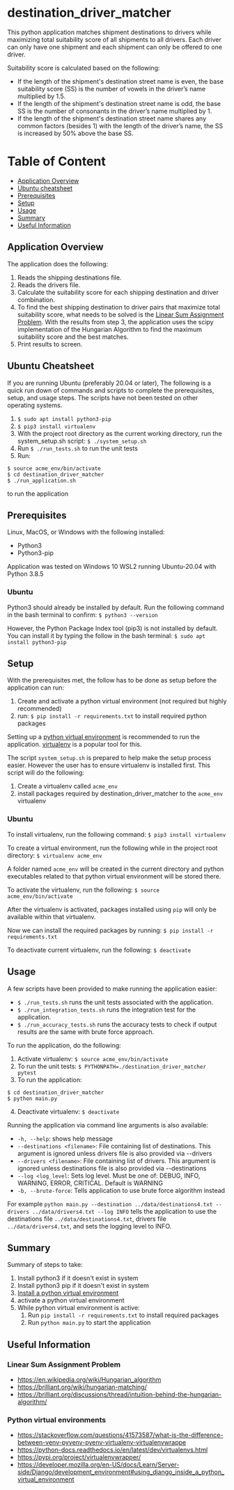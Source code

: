 # destination_driver_matcher
This python application matches shipment destinations to drivers while maximizing total suitability score of all shipments to all drivers. Each driver can only have one shipment and each shipment can only be offered to one driver.

Suitability score is calculated based on the following:
- If the length of the shipment's destination street name is even, the base suitability score (SS) is the number of vowels in the driver’s name multiplied by 1.5.
- If the length of the shipment's destination street name is odd, the base SS is the number of consonants in the driver’s name multiplied by 1.
- If the length of the shipment's destination street name shares any common factors (besides 1) with the length of the driver’s name, the SS is increased by 50% above the base SS.

# Table of Content
- [Application Overview](#application-overview)
- [Ubuntu cheatsheet](#ubuntu-cheatsheet)
- [Prerequisites](#prerequisites)
- [Setup](#setup)
- [Usage](#usage)
- [Summary](#summary)
- [Useful Information](#useful-information)

## Application Overview
The application does the following:
1. Reads the shipping destinations file.
2. Reads the drivers file.
3. Calculate the suitability score for each shipping destination and driver combination.
4. To find the best shipping destination to driver pairs that maximize total suitability score, what needs to be solved is the [Linear Sum Assignment Problem](#linear-sum-assignment-problem). With the results from step 3, the application uses the scipy implementation of the Hungarian Algorithm to find the maximum suitability score and the best matches.
5. Print results to screen.

## Ubuntu Cheatsheet
If you are running Ubuntu (preferably 20.04 or later), The following is a quick run down of commands and scripts to complete the prerequisites, setup, and usage steps. The scripts have not been tested on other operating systems.
1. `$ sudo apt install python3-pip`
2. `$ pip3 install virtualenv`
3. With the project root directory as the current working directory, run the system_setup.sh script: `$ ./system_setup.sh`
4. Run `$ ./run_tests.sh` to run the unit tests
5. Run:
```
$ source acme_env/bin/activate
$ cd destination_driver_matcher
$ ./run_application.sh
```
to run the application

## Prerequisites
Linux, MacOS, or Windows with the following installed:
- Python3
- Python3-pip

Application was tested on Windows 10 WSL2 running Ubuntu-20.04 with Python 3.8.5

### Ubuntu
Python3 should already be installed by default. Run the following command in the bash terminal to confirm:
`$ python3 --version`

However, the Python Package Index tool (pip3) is not installed by default. You can install it by typing the follow in the bash terminal:
`$ sudo apt install python3-pip`

## Setup
With the prerequisites met, the follow has to be done as setup before the application can run:
1. Create and activate a python virtual environment (not required but highly recommended)
2. run: `$ pip install -r requirements.txt` to install required python packages

Setting up a [python virtual environment](#python-virtual-environments) is recommended to run the application. [virtualenv](https://pypi.org/project/virtualenv/) is a popular tool for this.

The script `system_setup.sh` is prepared to help make the setup process easier. However the user has to ensure virtualenv is installed first. This script will do the following:
1. Create a virtualenv called `acme_env`
2. install packages required by destination_driver_matcher to the `acme_env` virtualenv

### Ubuntu
To install virtualenv, run the following command:
`$ pip3 install virtualenv`

To create a virtual environment, run the following while in the project root directory:
`$ virtualenv acme_env`

A folder named `acme_env` will be created in the current directory and python executables related to that python virtual environment will be stored there.

To activate the virtualenv, run the following:
`$ source acme_env/bin/activate`

After the virtualenv is activated, packages installed using `pip` will only be available within that virtualenv.

Now we can install the required packages by running:
`$ pip install -r requirements.txt`

To deactivate current virtualenv, run the following:
`$ deactivate`

## Usage
A few scripts have been provided to make running the application easier:
- `$ ./run_tests.sh` runs the unit tests associated with the application.
- `$ ./run_integration_tests.sh` runs the integration test for the application.
- `$ ./run_accuracy_tests.sh` runs the accuracy tests to check if output results are the same with brute force approach.

To run the application, do the following:
1. Activate virtualenv: `$ source acme_env/bin/activate`
2. To run the unit tests: `$ PYTHONPATH=./destination_driver_matcher pytest`
3. To run the application:
```
$ cd destination_driver_matcher
$ python main.py
```
4. Deactivate virtualenv: `$ deactivate`

Running the application via command line arguments is also available:
- `-h, --help`: shows help message
- `--destinations <filename>`: File containing list of destinations. This argument is ignored unless drivers file is also provided via --drivers
- `--drivers <filename>`: File containing list of drivers. This argument is ignored unless destinations file is also provided via --destinations
- `--log <log_level`: Sets log level. Must be one of: DEBUG, INFO, WARNING, ERROR, CRITICAL. Default is WARNING
- `-b, --brute-force`: Tells application to use brute force algorithm instead

For example
`python main.py --destination ../data/destinations4.txt --drivers ../data/drivers4.txt --log INFO`
tells the application to use the destinations file `../data/destinations4.txt`, drivers file `../data/drivers4.txt`, and sets the logging level to INFO.

## Summary
Summary of steps to take:
1. Install python3 if it doesn't exist in system
2. Install python3 pip if it doesn't exist in system
3. [Install a python virtual environment](#python-virtual-environments)
4. activate a python virtual environment
5. While python virtual environment is active:
   1. Run `pip install -r requirements.txt` to install required packages
   2. Run `python main.py` to start the application


## Useful Information
### Linear Sum Assignment Problem
- https://en.wikipedia.org/wiki/Hungarian_algorithm
- https://brilliant.org/wiki/hungarian-matching/
- https://brilliant.org/discussions/thread/intuition-behind-the-hungarian-algorithm/
### Python virtual environments
- https://stackoverflow.com/questions/41573587/what-is-the-difference-between-venv-pyvenv-pyenv-virtualenv-virtualenvwrappe
- https://python-docs.readthedocs.io/en/latest/dev/virtualenvs.html
- https://pypi.org/project/virtualenvwrapper/
- https://developer.mozilla.org/en-US/docs/Learn/Server-side/Django/development_environment#using_django_inside_a_python_virtual_environment
